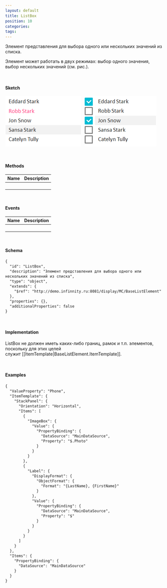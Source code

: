 ```yaml
---
layout: default
title: ListBox
position: 10
categories: 
tags: 
---
```


Элемент представления для выбора одного или нескольких значений из списка.

Элемент может работать в двух режимах: выбор одного значения, выбор нескольких значений (см. рис.).

   

#### Sketch

![](ListBox_SingleSelect.png)   ![](ListBox_MultiSelect.png)

    

#### Methods

|Name|Description|
|----|-----------|
| | |

    

#### Events

|Name|Description|
|----|-----------|
| | |

    

#### Schema

```
{
  "id": "ListBox",
  "description": "Элемент представления для выбора одного или нескольких значений из списка",
  "type": "object",
  "extends": {
    "$ref": "http://demo.infinnity.ru:8081/display/MC/BaseListElement"
  },
  "properties": {},
  "additionalProperties": false
}
```

   

#### Implementation

ListBox не должен иметь каких-либо границ, рамок и т.п. элементов, поскольку для этих целей служит [[ItemTemplate|BaseListElement.ItemTemplate]].

 

#### Examples

```
{
  "ValueProperty": "Phone",
  "ItemTemplate": {
    "StackPanel": {
      "Orientation": "Horizontal",
      "Items": [
        {
          "ImageBox": {
            "Value": {
              "PropertyBinding": {
                "DataSource": "MainDataSource",
                "Property": "$.Photo"
              }
            }
          }
        },
        {
          "Label": {
            "DisplayFormat": {
              "ObjectFormat": {
                "Format": "{LastName}, {FirstName}"
              }
            },
            "Value": {
              "PropertyBinding": {
                "DataSource": "MainDataSource",
                "Property": "$"
              }
            }
          }
        }
      ]
    }
  },
  "Items": {
    "PropertyBinding": {
      "DataSource": "MainDataSource"
    }
  }
}
```

   

 

